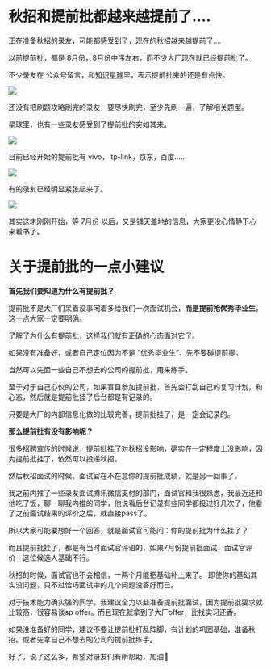 
# 秋招和提前批都越来越提前了....

正在准备秋招的录友，可能都感受到了，现在的秋招越来越提前了....

以前提前批，都是 8月份，8月份中序左右，而不少大厂现在就已经提前批了。

不少录友在 公众号留言，和[知识星球](https://mp.weixin.qq.com/s/QVF6upVMSbgvZy8lHZS3CQ)里，表示提前批来的还是有点快。

![](https://code-thinking-1253855093.cos.ap-guangzhou.myqcloud.com/pics/20210618162214.png)

还没有把刷题攻略刷完的录友，要尽快刷完，至少先刷一遍，了解相关题型。

星球里，也有一些录友感受到了提前批的突如其来。

![](https://code-thinking-1253855093.cos.ap-guangzhou.myqcloud.com/pics/20210619190111.png)

目前已经开始的提前批有 vivo， tp-link，京东，百度.....

![](https://code-thinking-1253855093.cos.ap-guangzhou.myqcloud.com/pics/20210619190022.png)


有的录友已经明显紧张起来了。

![](https://code-thinking-1253855093.cos.ap-guangzhou.myqcloud.com/pics/20210619190354.png)

其实这才刚刚开始，等 7月份 以后，又是铺天盖地的信息，大家更没心情静下心来看书了。


# 关于提前批的一点小建议

**首先我们要知道为什么有提前批？**

提前批不是大厂们呆着没事闲着多给我们一次面试机会，**而是提前抢优秀毕业生**，这一点大家一定要明确。


了解了为什么有提前批，这样我们就有正确的心态面对它了。

如果没有准备好，或者自己定位因为不是 “优秀毕业生”，先不要碰提前提。

当然可以先面一些自己不想去的公司的提前批，用来练手。

至于对于自己心仪的公司，如果盲目参加提前批，首先会打乱自己的复习计划，和心态，然后就是提前批挂了后台都是有记录的。

只要是大厂的内部信息化做的比较完善，提前批挂了，是一定会记录的。

**那么提前批有没有影响呢？**

很多招聘宣传的时候说，提前批挂了对秋招没影响，确实在一定程度上没影响，因为提前批挂了，依然可以投递秋招。

然后秋招面试的时候，面试官在不在意你的提前批成绩，就是另一回事了。

我之前内推了一些录友面试腾讯微信支付的部门，面试官和我很熟悉，我最近还和他吃了饭，聊一聊我内推的同学，他说看后台记录有些同学都投过好几次了，他看了之前面试结果的评价之后，就直接pass了。

所以大家可能要想好一个回答，就是面试官可能问：你的提前批为什么挂了？

而且提前批挂了，都是有当时面试官评语的，如果7月份提前批面试，面试官评价：这位候选人基础不行。

秋招的时候，面试官也不会相信，一两个月能把基础补上来了。 即使你的基础其实没问题，只不过恰巧面试中的几个问题没答好而已。


对于技术能力确实强的同学，我建议全力以赴准备提前批面试，因为提前批要求就比较高，很容易谈sp offer。而且现在就拿到了大厂offer，比找实习还香。

如果没准备好的同学，建议不要让提前批打乱阵脚，有计划的巩固基础，准备秋招。或者先拿自己不想去的公司的提前批练手。


好了，说了这么多，希望对录友们有所帮助，加油💪

